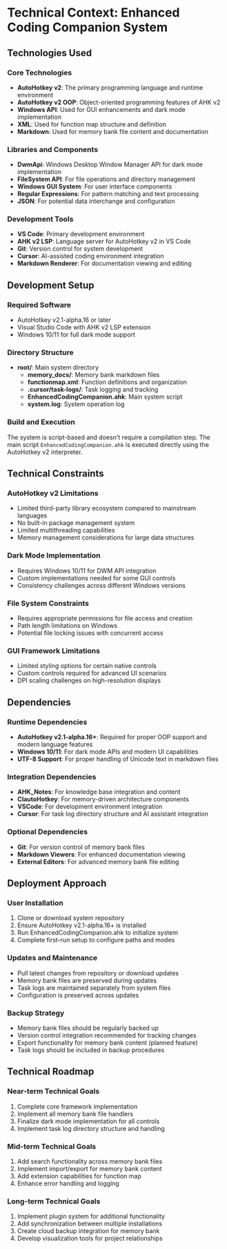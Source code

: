 # Technical Context: Enhanced Coding Companion System

## Technologies Used

### Core Technologies
- **AutoHotkey v2**: The primary programming language and runtime environment
- **AutoHotkey v2 OOP**: Object-oriented programming features of AHK v2
- **Windows API**: Used for GUI enhancements and dark mode implementation
- **XML**: Used for function map structure and definition
- **Markdown**: Used for memory bank file content and documentation

### Libraries and Components
- **DwmApi**: Windows Desktop Window Manager API for dark mode implementation
- **FileSystem API**: For file operations and directory management
- **Windows GUI System**: For user interface components
- **Regular Expressions**: For pattern matching and text processing
- **JSON**: For potential data interchange and configuration

### Development Tools
- **VS Code**: Primary development environment
- **AHK v2 LSP**: Language server for AutoHotkey v2 in VS Code
- **Git**: Version control for system development
- **Cursor**: AI-assisted coding environment integration
- **Markdown Renderer**: For documentation viewing and editing

## Development Setup

### Required Software
- AutoHotkey v2.1-alpha.16 or later
- Visual Studio Code with AHK v2 LSP extension
- Windows 10/11 for full dark mode support

### Directory Structure
- **root/**: Main system directory
  - **memory_docs/**: Memory bank markdown files
  - **functionmap.xml**: Function definitions and organization
  - **.cursor/task-logs/**: Task logging and tracking
  - **EnhancedCodingCompanion.ahk**: Main system script
  - **system.log**: System operation log

### Build and Execution
The system is script-based and doesn't require a compilation step. The main script `EnhancedCodingCompanion.ahk` is executed directly using the AutoHotkey v2 interpreter.

## Technical Constraints

### AutoHotkey v2 Limitations
- Limited third-party library ecosystem compared to mainstream languages
- No built-in package management system
- Limited multithreading capabilities
- Memory management considerations for large data structures

### Dark Mode Implementation
- Requires Windows 10/11 for DWM API integration
- Custom implementations needed for some GUI controls
- Consistency challenges across different Windows versions

### File System Constraints
- Requires appropriate permissions for file access and creation
- Path length limitations on Windows
- Potential file locking issues with concurrent access

### GUI Framework Limitations
- Limited styling options for certain native controls
- Custom controls required for advanced UI scenarios
- DPI scaling challenges on high-resolution displays

## Dependencies

### Runtime Dependencies
- **AutoHotkey v2.1-alpha.16+**: Required for proper OOP support and modern language features
- **Windows 10/11**: For dark mode APIs and modern UI capabilities
- **UTF-8 Support**: For proper handling of Unicode text in markdown files

### Integration Dependencies
- **AHK_Notes**: For knowledge base integration and content
- **ClautoHotkey**: For memory-driven architecture components
- **VSCode**: For development environment integration
- **Cursor**: For task log directory structure and AI assistant integration

### Optional Dependencies
- **Git**: For version control of memory bank files
- **Markdown Viewers**: For enhanced documentation viewing
- **External Editors**: For advanced memory bank file editing

## Deployment Approach

### User Installation
1. Clone or download system repository
2. Ensure AutoHotkey v2.1-alpha.16+ is installed
3. Run EnhancedCodingCompanion.ahk to initialize system
4. Complete first-run setup to configure paths and modes

### Updates and Maintenance
- Pull latest changes from repository or download updates
- Memory bank files are preserved during updates
- Task logs are maintained separately from system files
- Configuration is preserved across updates

### Backup Strategy
- Memory bank files should be regularly backed up
- Version control integration recommended for tracking changes
- Export functionality for memory bank content (planned feature)
- Task logs should be included in backup procedures

## Technical Roadmap

### Near-term Technical Goals
1. Complete core framework implementation
2. Implement all memory bank file handlers
3. Finalize dark mode implementation for all controls
4. Implement task log directory structure and handling

### Mid-term Technical Goals
1. Add search functionality across memory bank files
2. Implement import/export for memory bank content
3. Add extension capabilities for function map
4. Enhance error handling and logging

### Long-term Technical Goals
1. Implement plugin system for additional functionality
2. Add synchronization between multiple installations
3. Create cloud backup integration for memory bank
4. Develop visualization tools for project relationships
